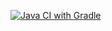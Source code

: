 [![Java CI with Gradle](https://github.com/larisaalex/patterns2/actions/workflows/gradle.yml/badge.svg)](https://github.com/larisaalex/patterns2/actions/workflows/gradle.yml)